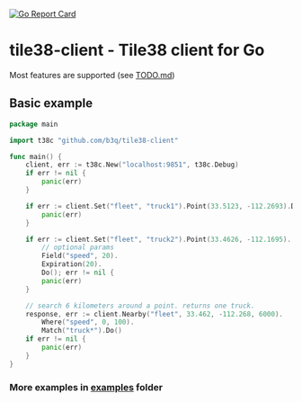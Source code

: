 [![Go Report Card](https://goreportcard.com/badge/github.com/b3q/tile38-client)](https://goreportcard.com/report/github.com/b3q/tile38-client)

# tile38-client - Tile38 client for Go

Most features are supported (see [TODO.md](TODO.md))

## Basic example

```go
package main

import t38c "github.com/b3q/tile38-client"

func main() {
	client, err := t38c.New("localhost:9851", t38c.Debug)
	if err != nil {
		panic(err)
	}

	if err := client.Set("fleet", "truck1").Point(33.5123, -112.2693).Do(); err != nil {
		panic(err)
	}

	if err := client.Set("fleet", "truck2").Point(33.4626, -112.1695).
		// optional params
		Field("speed", 20).
		Expiration(20).
		Do(); err != nil {
		panic(err)
	}

	// search 6 kilometers around a point. returns one truck.
	response, err := client.Nearby("fleet", 33.462, -112.268, 6000).
		Where("speed", 0, 100).
		Match("truck*").Do()
	if err != nil {
		panic(err)
	}
}
```
### More examples in [examples](examples) folder